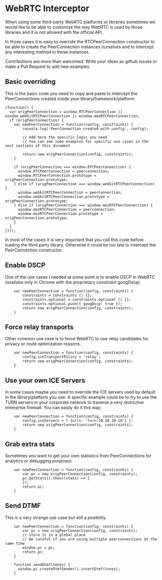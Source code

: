 # WebRTC Interceptor

When using some third-party WebRTC platforms or libraries sometimes we would like to be able to customize the way WebRTC is used by those libraries and it is not allowed with the official API.

In those cases it is easy to override the RTCPeerConnection constructor to be able to create the PeerConnection instances ourselves and to intercept any interesting method in those instances.

Contributions are more than welcomed.  Write your ideas as github issues or make a Pull Request to add new examples.

## Basic overriding

This is the basic code you  need to copy and paste to intercept the PeerConnections created inside your library/framework/platform.


```
(function() {
  var origPeerConnection = window.RTCPeerConnection || window.webkitRTCPeerConnection || window.mozRTCPeerConnection;
  if (origPeerConnection) {
    var newPeerConnection = function(config, constraints) {
        console.log('PeerConnection created with config', config);

        // Add here the specific logic you need
        // You can see some examples for specific use cases in the next sections of this document 

        return new origPeerConnection(config, constraints);
    }

    if (origPeerConnection === window.RTCPeerConnection) {
      window.RTCPeerConnection = peerconnection;
      window.RTCPeerConnection.prototype = origPeerConnection.prototype;
    } else if (origPeerConnection === window.webkitRTCPeerConnection) {
      window.webkitRTCPeerConnection = peerconnection;
      window.webkitRTCPeerConnection.prototype = origPeerConnection.prototype;
    } else if (origPeerConnection === window.mozRTCPeerConnection) {
      window.mozRTCPeerConnection = peerconnection;
      window.mozRTCPeerConnection.prototype = origPeerConnection.prototype;
    }
  }
})();
```

In most of the cases it is very important that you call this code before loading the third party library.   Otherwise it could be too late to intercept the PeerConnection constructor.

## Enable DSCP

One of the use cases I needed at some point is to enable DSCP in WebRTC (availabe only in Chrome with the proprietary constraint googDscp)

```
    var newPeerConnection = function(config, constraints) {
        constraints = constraints || {};
        constraints.optional = constraints.optional || [];
        constraints.optional.push({ googDscp: true });
        return new origPeerConnection(config, constraints);
    }
```

## Force relay transports

Other common use case is to force WebRTC to use relay candidates for privacy or route optimization reasons.

```
    var newPeerConnection = function(config, constraints) {
        config.iceTransportPolicy = 'relay';
        return new origPeerConnection(config, constraints);
    }
```

## Use your own ICE Servers

In some cases maybe you need to override the ICE servers used by default in the library/platform you use.   A specific example could be to try to use the TURN servers in your corporate network to traverse a very restrictive enterprise firewall.  You can easily do it this way:

```
    var newPeerConnection = function(config, constraints) {
        config.iceServers = [ {urls: 'turn:10.10.10.10'} ];
        return new origPeerConnection(config, constraints);
    }
```

## Grab extra stats

Sometimes you want to get your own statistics from PeerConnections for analytics or debugging purposes:

```
    var newPeerConnection = function(config, constraints) {
        var pc = new origPeerConnection(config, constraints);
        pc.getStats().then((stats) => {
        });
        return pc;
    }
```


## Send DTMF

This is a very strange use case but still a posibility.

```
    var newPeerConnection = function(config, constraints) {
        var pc = new origPeerConnection(config, constraints);
        // Store it in a global place
        // Be careful if you are using multiple peerconnections at the same time
        window.pc = pc;
        return pc;
    }

    function sendDtmf(tones) {
      window.pc.createDtmfSender().insertDtmf(tones);
    }
```
